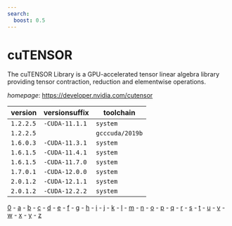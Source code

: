 ```yaml
---
search:
  boost: 0.5
---
```

# cuTENSOR

The cuTENSOR Library is a GPU-accelerated tensor linear algebra library providing tensor contraction,  reduction and elementwise operations.

*homepage*: <https://developer.nvidia.com/cutensor>

version | versionsuffix | toolchain
--------|---------------|----------
``1.2.2.5`` | ``-CUDA-11.1.1`` | ``system``
``1.2.2.5`` |  | ``gcccuda/2019b``
``1.6.0.3`` | ``-CUDA-11.3.1`` | ``system``
``1.6.1.5`` | ``-CUDA-11.4.1`` | ``system``
``1.6.1.5`` | ``-CUDA-11.7.0`` | ``system``
``1.7.0.1`` | ``-CUDA-12.0.0`` | ``system``
``2.0.1.2`` | ``-CUDA-12.1.1`` | ``system``
``2.0.1.2`` | ``-CUDA-12.2.2`` | ``system``

[0](../0/index.md) - [a](../a/index.md) - [b](../b/index.md) - [c](../c/index.md) - [d](../d/index.md) - [e](../e/index.md) - [f](../f/index.md) - [g](../g/index.md) - [h](../h/index.md) - [i](../i/index.md) - [j](../j/index.md) - [k](../k/index.md) - [l](../l/index.md) - [m](../m/index.md) - [n](../n/index.md) - [o](../o/index.md) - [p](../p/index.md) - [q](../q/index.md) - [r](../r/index.md) - [s](../s/index.md) - [t](../t/index.md) - [u](../u/index.md) - [v](../v/index.md) - [w](../w/index.md) - [x](../x/index.md) - [y](../y/index.md) - [z](../z/index.md)

